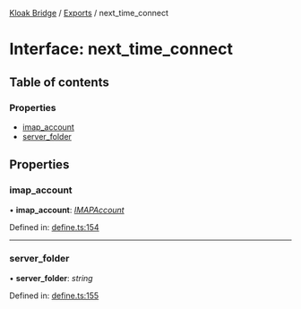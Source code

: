 [Kloak Bridge](../README.md) / [Exports](../modules.md) / next_time_connect

# Interface: next\_time\_connect

## Table of contents

### Properties

- [imap\_account](next_time_connect.md#imap_account)
- [server\_folder](next_time_connect.md#server_folder)

## Properties

### imap\_account

• **imap\_account**: [*IMAPAccount*](imapaccount.md)

Defined in: [define.ts:154](https://github.com/CoNET-project/kloak-bridge/blob/85792bb/src/define.ts#L154)

___

### server\_folder

• **server\_folder**: *string*

Defined in: [define.ts:155](https://github.com/CoNET-project/kloak-bridge/blob/85792bb/src/define.ts#L155)
